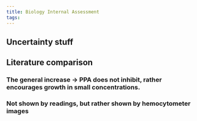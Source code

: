 ```yaml
---
title: Biology Internal Assessment
tags:
---
```


## Uncertainty stuff
## Literature comparison
### The general increase -> PPA does not inhibit, rather encourages growth in small concentrations.
### Not shown by readings, but rather shown by hemocytometer images
